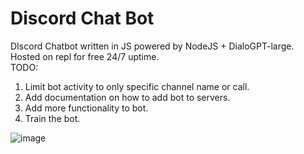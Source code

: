 # Discord Chat Bot
DIscord Chatbot written in JS powered by NodeJS + DialoGPT-large. Hosted on repl for free 24/7 uptime.  
TODO:
1. Limit bot activity to only specific channel name or call.
2. Add documentation on how to add bot to servers.
3. Add more functionality to bot.
4. Train the bot.

![image](https://user-images.githubusercontent.com/58054670/215863455-92f76c9e-6a51-4364-8f17-4ddb3ba2019a.png)
